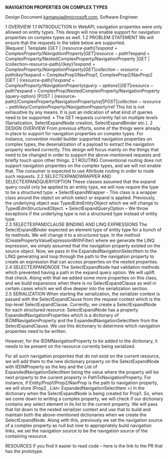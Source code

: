 **NAVIGATION PROPERTIES ON COMPLEX TYPES**

Design Document
kamanuja@microsoft.com, Software Engineer

1	OVERVIEW
1.1	INTRODUCTION
In WebAPI, navigation properties were only allowed on entity types. This design will now enable support for navigation properties on complex types as well. 
1.2	PROBLEM STATEMENT
We will ensure that the requests in the table below are supported.   
|Request	| Template
|GET |	{resource-path}?$expand=ComplexProperty/NavigationProperty
|GET	| {resource-path}?$expand = ComplexProperty/NestedComplexProperty/NavigationProperty
|GET |	{collection-resource-path}/{key}?$expand = ComplexProperty/NavigationProperty
|GET	| {collection-resource-path}/{key}?$expand = ComplexProp1/NavProp1, ComplexProp2/NavProp2
|GET	| {resource-path}?$expand=ComplexProperty/NavigationProperty({query-options})
|GET	| {resource-path}?$expand = ComplexProp/NestedComplexProperty/NavigationProperty {query-option}
|POST |	{resource-path}/ComplexProperty/NavigationProperty/$ref
|POST |	{collection-resource-path}/{key}/ ComplexProperty/NavigationProperty/$ref
This list is not exhaustive by any means. It is just an indication of what kind of queries need to be supported. 
•	The GET requests currently fail on multiple levels (Serialization, SelectExpandNode creation, SelectExpandBinder etc.).
2	DESIGN
OVERVIEW
From previous efforts, some of the things were already in place to support for navigation properties on complex types. For instance, convention model builder supported navigation properties on complex types, the deserialization of a payload to extract the navigation property worked correctly. 
This design will focus mainly on the things that need to be changed in order to support the above-mentioned requests and briefly touch upon other things.
2.1	ROUTING
Conventional routing does not support navigation properties on the complex types, and we will not enable that. The consumer is expected to use Attribute routing in order to route such requests. 
2.2	SELECTEXPANDWRAPPER AND SELECTEXPANDQUERYOPTION
These classes assumed that the expand query could only be applied to an entity type, we will now require the type to be a structured type.
•	SelectExpandWrapper - This class is a wrapper class around the object on which select or expand is applied. Previously, the underlying object was TypedEdmEntityObject which we will change to TypedEdmStructuredObject.
•	SelectExpandQueryOption – We throw exceptions if the underlying type is not a structured type instead of entity type.  
2.3	SELECTEXPANDCLAUSE BINDING AND LINQ EXPRESSIONS
The SelectExpandBinder expected an element type of entity type for a bunch of its methods. We will change it to a structured type. 
In the method (CreatePropertyValueExpressionWithFilter) where we generate the LINQ expression, we simply assumed that the navigation property existed on the source object. Now, we pass in the ExpandedNavigationSelectItem to the LINQ generating and loop through the path to the navigation property to create an expression that can access properties on the nested properties.
2.4	SELECTEXPANDNODE
The SelectExpandNode had validation methods which prevented having a path in the expand query option. We will uplift that check. Along with that we added some more properties on this class, and we build expansions when there is no SelectExpandClause as well in certain cases which we will dive deeper into the serialization section.  
2.5	SERIALIZATION
When starting the serialization, the serializer context is passed with the SelectExpandClause from the request context which is the top-level SelectExpandClause.
Currently, we create a SelectExpandNode for each structured resource. SelectExpandNode has a property ExpandedNavigationProperties which is a dictionary of IEDMNavigationProperty and the ExpandedNavigationSelectItem from the SelectExpandClause. We use this dictionary to determine which navigation properties need to be written. 

However, for the IEDMNavigationProperty to be added to the dictionary, it needs to be present on the resource currently being serialized. 

For all such navigation properties that do not exist on the current resource, we will add them to the new dictionary property on the SelectExpandNode with IEDMProperty as the key and the List of ExpandedNavigationSelectItem being the value where the property will be next property to the current property in PathToNavigationProperty. For instance, if Entity/Prop1/Prop2/NavProp is the path to navigation property, we will store (Prop2 , List< ExpandedNavigationSelectItem >) in the dictionary when the SelectExpandNode is being created for Prop1.
So, when we come down to writing a complex property, we will check if our dictionary contains any select element in its list to the current property. We will pass that list down to the nested serializer context and use that to build and maintain both the above-mentioned dictionaries when we create the SelectExpandNode. 
Along with this, previously we set the navigation source of a complex property as null but now to appropriately build navigation links, we set the navigation source to be the navigation source of the containing resource. 
















RESOURCES
If you find it easier to read code – here is the link to the PR that has the prototype. 
